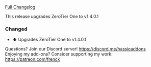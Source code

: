 [Full Changelog][changelog]

This release upgrades ZeroTier One to v1.4.0.1

### Changed

- :arrow_up: Upgrades ZeroTier One to v1.4.0.1

[changelog]: https://github.com/hassio-addons/addon-zerotier/compare/v0.3.2...v0.4.0

Questions? Join our Discord server! https://discord.me/hassioaddons
Enjoying my add-ons? Consider supporting my work: https://patreon.com/frenck